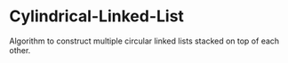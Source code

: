 # Cylindrical-Linked-List

Algorithm to construct multiple circular linked lists stacked on top of each other. 
